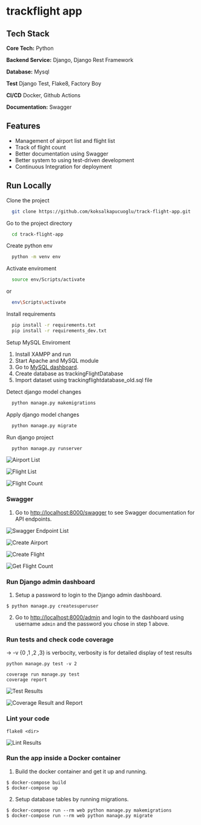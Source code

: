 # trackflight app

## Tech Stack

**Core Tech:** Python

**Backend Service:** Django, Django Rest Framework

**Database:** Mysql

**Test** Django Test, Flake8, Factory Boy

**CI/CD** Docker, Github Actions

**Documentation:** Swagger



## Features

- Management of airport list and flight list
- Track of flight count
- Better documentation using Swagger
- Better system to using test-driven development
- Continuous Integration for deployment

## Run Locally

Clone the project

```bash
  git clone https://github.com/koksalkapucuoglu/track-flight-app.git
```

Go to the project directory

```bash
  cd track-flight-app
```

Create python env

```bash
  python -m venv env
```

Activate enviroment

```bash
  source env/Scripts/activate
```

or

```bash
  env\Scripts\activate
```

Install requirements

```bash
  pip install -r requirements.txt
  pip install -r requirements_dev.txt
```

Setup MySQL Enviroment

1. Install XAMPP and run
2. Start Apache and MySQL module
3. Go to [MySQL dashboard](http://localhost/phpmyadmin/index.php?route=/database/structure&db=trackingflightdatabase).
4. Create database as trackingFlightDatabase
5. Import dataset using trackingflightdatabase_old.sql file

Detect django model changes

```bash
  python manage.py makemigrations
```

Apply django model changes

```bash
  python manage.py migrate
```

Run django project

```bash
  python manage.py runserver
```

![Airport List](https://github.com/koksalkapucuoglu/track-flight-app/blob/master/readme_images/airport_list.PNG)

![Flight List](https://github.com/koksalkapucuoglu/track-flight-app/blob/master/readme_images/flight_list.PNG)

![Flight Count](https://github.com/koksalkapucuoglu/track-flight-app/blob/master/readme_images/flight_count.PNG)

### Swagger

1. Go to [http://localhost:8000/swagger](http://localhost:8000/swagger) to see Swagger documentation for API endpoints.

![Swagger Endpoint List](https://github.com/koksalkapucuoglu/track-flight-app/blob/master/readme_images/swagger_endpoints.PNG)

![Create Airport](https://github.com/koksalkapucuoglu/track-flight-app/blob/master/readme_images/create_airport.PNG)

![Create Flight](https://github.com/koksalkapucuoglu/track-flight-app/blob/master/readme_images/create_flight.PNG)

![Get Flight Count](https://github.com/koksalkapucuoglu/track-flight-app/blob/master/readme_images/get_flight_count.PNG)

### Run Django admin dashboard

1. Setup a password to login to the Django admin dashboard.

```
$ python manage.py createsuperuser
```

2. Go to [http://localhost:8000/admin](http://localhost:8000/admin) and login to the dashboard using username `admin` and the password you chose in step 1 above.

### Run tests and check code coverage
-> -v {0 ,1 ,2 ,3} is verbocity, verbosity is for detailed display of test results
```
python manage.py test -v 2 
```

```
coverage run manage.py test
coverage report 
```

![Test Results](https://github.com/koksalkapucuoglu/track-flight-app/blob/master/readme_images/test_result.PNG)

![Coverage Result and Report](https://github.com/koksalkapucuoglu/track-flight-app/blob/master/readme_images/coverage_test_and_report.PNG)

### Lint your code

```
flake8 <dir>
```

![Lint Results](https://github.com/koksalkapucuoglu/track-flight-app/blob/master/readme_images/flake8.PNG)


### Run the app inside a Docker container

1. Build the docker container and get it up and running.

```
$ docker-compose build
$ docker-compose up
```

2. Setup database tables by running migrations.

```
$ docker-compose run --rm web python manage.py makemigrations
$ docker-compose run --rm web python manage.py migrate
```
